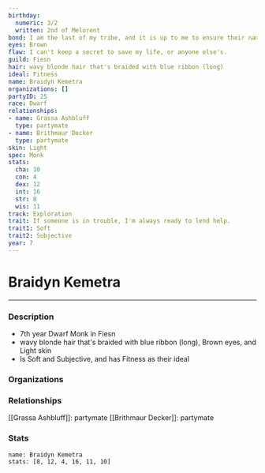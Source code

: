 ```yaml
---
birthday:
  numeric: 3/2
  written: 2nd of Melorent
bond: I am the last of my tribe, and it is up to me to ensure their names enter legend.
eyes: Brown
flaw: I can't keep a secret to save my life, or anyone else's.
guild: Fiesn
hair: wavy blonde hair that's braided with blue ribbon (long)
ideal: Fitness
name: Braidyn Kemetra
organizations: []
partyID: 25
race: Dwarf
relationships:
- name: Grassa Ashbluff
  type: partymate
- name: Brithmaur Decker
  type: partymate
skin: Light
spec: Monk
stats:
  cha: 10
  con: 4
  dex: 12
  int: 16
  str: 8
  wis: 11
track: Exploration
trait: If someone is in trouble, I'm always ready to lend help.
trait1: Soft
trait2: Subjective
year: 7
---
```

# Braidyn Kemetra
---
### Description
- 7th year Dwarf Monk in Fiesn
- wavy blonde hair that's braided with blue ribbon (long), Brown eyes, and Light skin
- Is Soft and Subjective, and has Fitness as their ideal

### Organizations
### Relationships
[[Grassa Ashbluff]]: partymate
[[Brithmaur Decker]]: partymate
### Stats
```statblock
name: Braidyn Kemetra
stats: [8, 12, 4, 16, 11, 10]
```